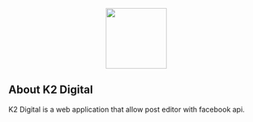 <p align="center"><a href="https://web.facebook.com/k2digitalcambodia" target="_blank"><img src="https://scontent.fpnh2-2.fna.fbcdn.net/v/t1.6435-9/114757570_1195350050800627_7655988418641948680_n.png?_nc_cat=109&ccb=1-3&_nc_sid=09cbfe&_nc_eui2=AeGFntXCFlGyKdfX22IjvDR3GQN8H6-gijUZA3wfr6CKNWm8tC1gxYIOFubhbBs2n06tUyur7b3zqkM-DPQt725v&_nc_ohc=e6BI2K6YEI0AX_cc8aM&_nc_ht=scontent.fpnh2-2.fna&oh=d3607aed3d007a0f6f2ecad68a656f64&oe=612BBFA5" width="120"></a></p>


## About K2 Digital

K2 Digital is a web application that allow post editor with facebook api.


